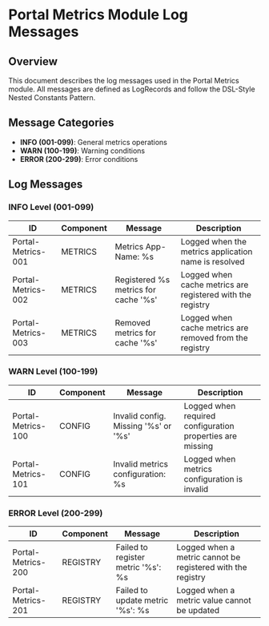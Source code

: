 # Portal Metrics Module Log Messages

## Overview
This document describes the log messages used in the Portal Metrics module. All messages are defined as LogRecords and follow the DSL-Style Nested Constants Pattern.

## Message Categories

* **INFO (001-099)**: General metrics operations
* **WARN (100-199)**: Warning conditions
* **ERROR (200-299)**: Error conditions

## Log Messages

### INFO Level (001-099)

| ID | Component | Message | Description |
|----|-----------|---------|-------------|
| Portal-Metrics-001 | METRICS | Metrics App-Name: %s | Logged when the metrics application name is resolved |
| Portal-Metrics-002 | METRICS | Registered %s metrics for cache '%s' | Logged when cache metrics are registered with the registry |
| Portal-Metrics-003 | METRICS | Removed metrics for cache '%s' | Logged when cache metrics are removed from the registry |

### WARN Level (100-199)

| ID | Component | Message | Description |
|----|-----------|---------|-------------|
| Portal-Metrics-100 | CONFIG | Invalid config. Missing '%s' or '%s' | Logged when required configuration properties are missing |
| Portal-Metrics-101 | CONFIG | Invalid metrics configuration: %s | Logged when metrics configuration is invalid |

### ERROR Level (200-299)

| ID | Component | Message | Description |
|----|-----------|---------|-------------|
| Portal-Metrics-200 | REGISTRY | Failed to register metric '%s': %s | Logged when a metric cannot be registered with the registry |
| Portal-Metrics-201 | REGISTRY | Failed to update metric '%s': %s | Logged when a metric value cannot be updated |
